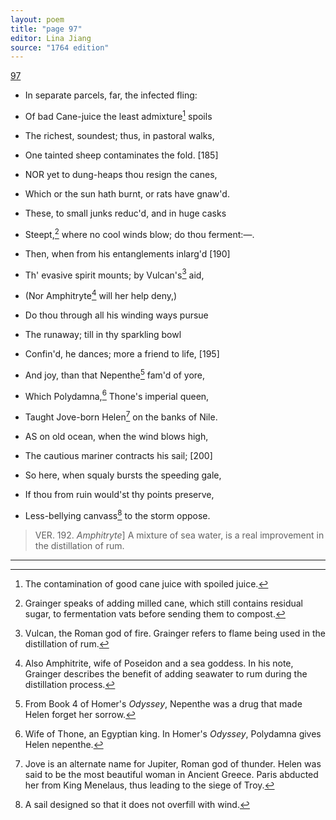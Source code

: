 ```yaml
---
layout: poem
title: "page 97"
editor: Lina Jiang
source: "1764 edition"
---
```


[97]()

- In separate parcels, far, the infected fling:
- Of bad Cane-juice the least admixture[^f97n1] spoils
- The richest, soundest; thus, in pastoral walks,
- One tainted sheep contaminates the fold. [185]

- NOR yet to dung-heaps thou resign the canes,
- Which or the sun hath burnt, or rats have gnaw'd.
- These, to small junks reduc'd, and in huge casks
- Steept,[^f97n2] where no cool winds blow; do thou ferment:—.
- Then, when from his entanglements inlarg'd [190]
- Th' evasive spirit mounts; by Vulcan's[^f97n3] aid,
- \(Nor Amphitryte[^f97n4] will her help deny,\)
- Do thou through all his winding ways pursue
- The runaway; till in thy sparkling bowl
- Confin'd, he dances; more a friend to life, [195]
- And joy, than that Nepenthe[^f97n5] fam'd of yore,
- Which Polydamna,[^f97n6] Thone's imperial queen,
- Taught Jove-born Helen[^f97n7] on the banks of Nile.

- AS on old ocean, when the wind blows high,
- The cautious mariner contracts his sail; [200]
- So here, when squaly bursts the speeding gale,
- If thou from ruin would'st thy points preserve,
- Less-bellying canvass[^f97n8] to the storm oppose.

> VER. 192. *Amphitryte*\] A mixture of sea water, is a real improvement in the distillation of rum.

[^f97n1]: The contamination of good cane juice with spoiled juice.  

[^f97n2]: Grainger speaks of adding milled cane, which still contains residual sugar, to fermentation vats before sending them to compost.

[^f97n3]: Vulcan, the Roman god of fire. Grainger refers to flame being used in the distillation of rum.

[^f97n4]: Also Amphitrite, wife of Poseidon and a sea goddess. In his note, Grainger describes the benefit of adding seawater to rum during the distillation process.

[^f97n5]: From Book 4 of Homer's *Odyssey*, Nepenthe was a drug that made Helen forget her sorrow.

[^f97n6]: Wife of Thone, an Egyptian king. In Homer's *Odyssey*, Polydamna gives Helen nepenthe. 

[^f97n7]: Jove is an alternate name for Jupiter, Roman god of thunder. Helen was said to be the most beautiful woman in Ancient Greece. Paris abducted her from King Menelaus, thus leading to the siege of Troy.

[^f97n8]: A sail designed so that it does not overfill with wind.  

---
